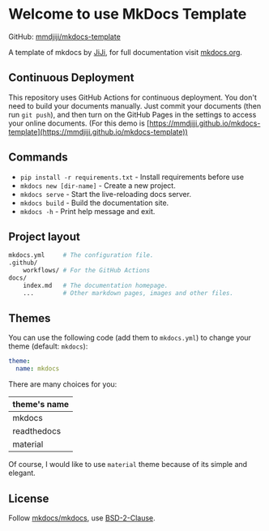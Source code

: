 # Welcome to use MkDocs Template

GitHub: [mmdjiji/mkdocs-template](https://github.com/mmdjiji/mkdocs-template)

A template of mkdocs by [JiJi](https://mmdjiji.com), for full documentation visit [mkdocs.org](https://www.mkdocs.org).

## Continuous Deployment
This repository uses GitHub Actions for continuous deployment. You don't need to build your documents manually. Just commit your documents (then run `git push`), and then turn on the GitHub Pages in the settings to access your online documents. (For this demo is [https://mmdjiji.github.io/mkdocs-template](https://mmdjiji.github.io/mkdocs-template))

## Commands

* `pip install -r requirements.txt` - Install requirements before use
* `mkdocs new [dir-name]` - Create a new project.
* `mkdocs serve` - Start the live-reloading docs server.
* `mkdocs build` - Build the documentation site.
* `mkdocs -h` - Print help message and exit.

## Project layout
```bash
mkdocs.yml     # The configuration file.
.github/
    workflows/ # For the GitHub Actions
docs/
    index.md   # The documentation homepage.
    ...        # Other markdown pages, images and other files.
```

## Themes
You can use the following code (add them to `mkdocs.yml`) to change your theme (default: `mkdocs`):
```yaml
theme:
  name: mkdocs
```

There are many choices for you:

|theme's name|
|-|
|mkdocs|
|readthedocs|
|material|

Of course, I would like to use `material` theme because of its simple and elegant.

## License
Follow [mkdocs/mkdocs](https://github.com/mkdocs/mkdocs), use [BSD-2-Clause](LICENSE).